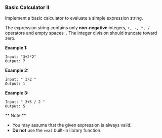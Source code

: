 ### Basic Calculator II

Implement a basic calculator to evaluate a simple expression string.

The expression string contains only **non-negative** integers, `+, -, *, /` operators and empty spaces` `. The integer division should truncate toward zero.

**Example 1:**

```
Input: "3+2*2"
Output: 7
```

**Example 2:**

```
Input: " 3/2 "
Output: 1
```

**Example 3:**

```
Input: " 3+5 / 2 "
Output: 5
```

** Note:**

* You may assume that the given expression is always valid.
* **Do not** use the `eval` built-in library function.